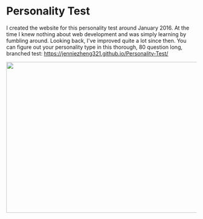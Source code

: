 # Personality Test
I created the website for this personality test around January 2016. At the time I knew nothing about web development and was simply learning by fumbling around. Looking back, I've improved quite a lot since then. 
You can figure out your personality type in this thorough, 80 question long, branched test: https://jenniezheng321.github.io/Personality-Test/

<image src="test.png" align="center" width="600" height="400" />
